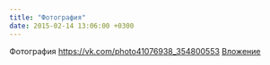 ```yaml
---
title: "Фотография"
date: 2015-02-14 13:06:00 +0300
---
```


Фотография
<a class="vk-attach" href="https://vk.com/photo41076938_354800553">https://vk.com/photo41076938_354800553</a>
<a class="vk-attach" href="https://vk.com/photo41076938_354800553">Вложение</a>
